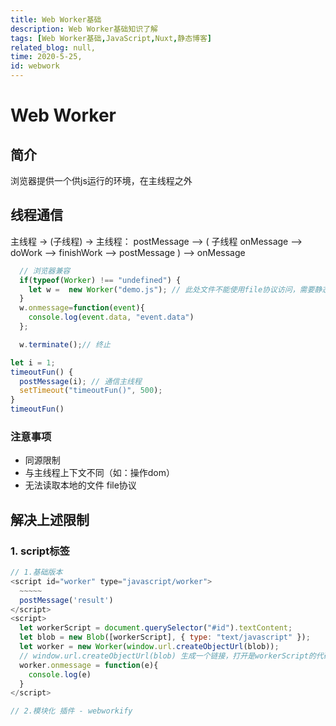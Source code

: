 ```yaml
---
title: Web Worker基础
description: Web Worker基础知识了解
tags: [Web Worker基础,JavaScript,Nuxt,静态博客]
related_blog: null,
time: 2020-5-25,
id: webwork
---
```

# Web Worker
<!-- web api -->
## 简介
浏览器提供一个供js运行的环境，在主线程之外
## 线程通信
主线程 -> (子线程) -> 主线程：  postMessage --> ( 子线程 onMessage --> doWork --> finishWork --> postMessage ) --> onMessage
<!--
  console.time('tag') code console.timeEnd('tag')
-->
````javascript
  // 浏览器兼容
  if(typeof(Worker) !== "undefined") {
    let w =  new Worker("demo.js"); // 此处文件不能使用file协议访问，需要静态服务
  }
  w.onmessage=function(event){
    console.log(event.data, "event.data")
  };

  w.terminate();// 终止
````
````javascript
let i = 1;
timeoutFun() {
  postMessage(i); // 通信主线程
  setTimeout("timeoutFun()", 500);
}
timeoutFun()
````

### 注意事项
- 同源限制
- 与主线程上下文不同（如：操作dom）
- 无法读取本地的文件 file协议

## 解决上述限制
### 1. script标签
````javascript
// 1.基础版本
<script id="worker" type="javascript/worker">
  ~~~~~
  postMessage('result')
</script>
<script>
  let workerScript = document.querySelector("#id").textContent;
  let blob = new Blob([workerScript], { type: "text/javascript" });
  let worker = new Worker(window.url.createObjectUrl(blob));
  // window.url.createObjectUrl(blob) 生成一个链接，打开是workerScript的代码
  worker.onmessage = function(e){
    console.log(e)
  }
</script>
````
````javascript
// 2.模块化 插件 - webworkify


````